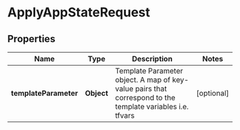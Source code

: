 

# ApplyAppStateRequest


## Properties

| Name | Type | Description | Notes |
|------------ | ------------- | ------------- | -------------|
|**templateParameter** | **Object** | Template Parameter object. A map of key-value pairs that correspond to the template variables i.e. tfvars |  [optional] |



